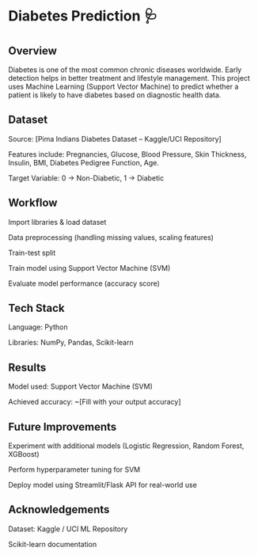 #  Diabetes Prediction 🩺
## Overview

Diabetes is one of the most common chronic diseases worldwide. Early detection helps in better treatment and lifestyle management.
This project uses Machine Learning (Support Vector Machine) to predict whether a patient is likely to have diabetes based on diagnostic health data.

## Dataset

Source: [Pima Indians Diabetes Dataset – Kaggle/UCI Repository]

Features include: Pregnancies, Glucose, Blood Pressure, Skin Thickness, Insulin, BMI, Diabetes Pedigree Function, Age.

Target Variable: 0 → Non-Diabetic, 1 → Diabetic

## Workflow

Import libraries & load dataset

Data preprocessing (handling missing values, scaling features)

Train-test split

Train model using Support Vector Machine (SVM)

Evaluate model performance (accuracy score)

## Tech Stack

Language: Python

Libraries: NumPy, Pandas, Scikit-learn

## Results

Model used: Support Vector Machine (SVM)

Achieved accuracy: ~[Fill with your output accuracy]


## Future Improvements

Experiment with additional models (Logistic Regression, Random Forest, XGBoost)

Perform hyperparameter tuning for SVM

Deploy model using Streamlit/Flask API for real-world use

## Acknowledgements

Dataset: Kaggle / UCI ML Repository

Scikit-learn documentation
